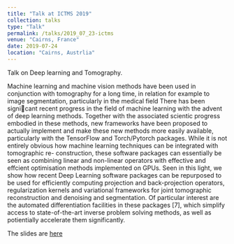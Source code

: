 ```yaml
---
title: "Talk at ICTMS 2019"
collection: talks
type: "Talk"
permalink: /talks/2019_07_23-ictms
venue: "Cairns, France"
date: 2019-07-24
location: "Cairns, Austrlia"
---
```


Talk on Deep learning and Tomography.

Machine learning and machine vision methods have been used in conjunction with tomography for a long time,
in relation for example to image segmentation, particularly in the medical field
There has been signicant recent progress in the field of machine learning with the advent of deep learning
methods. Together with the associated scientic progress embodied in these methods, new frameworks have
been proposed to actually implement and make these new methods more easily available, particularly with the
TensorFlow  and Torch/Pytorch packages.
While it is not entirely obvious how machine learning techniques can be integrated with tomographic re-
construction, these software packages can essentially be seen as combining linear and non-linear operators with
effective and effcient optimisation methods implemented on GPUs.
Seen in this light, we show how recent Deep Learning software packages can be repurposed to be used for efficiently
computing projection and back-projection operators, regularization kernels and variational frameworks
for joint tomographic reconstruction and denoising and segmentation.
Of particular interest are the automated differentiation facilities in these packages [7], which simplify access
to state-of-the-art inverse problem solving methods, as well as potientially accelerate them significantly.


The slides are [here](../files/Tomography_Deep_Learning_ICTMS_2019.pdf  "Tomography and Deep Learning")
